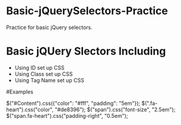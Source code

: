 # Basic-jQuerySelectors-Practice
Practice for basic jQuery selectors.

# Basic jQUery Slectors Including

- Using ID set up CSS
- Using Class set up CSS
- Using Tag Name set up CSS


#Examples

$("#Content").css({"color": "#fff", "padding": "5em"}); 
$(".fa-heart").css("color", "#de8396");
$("span").css("font-size", "2.5em");
$("span.fa-heart").css("padding-right", "0.5em");
